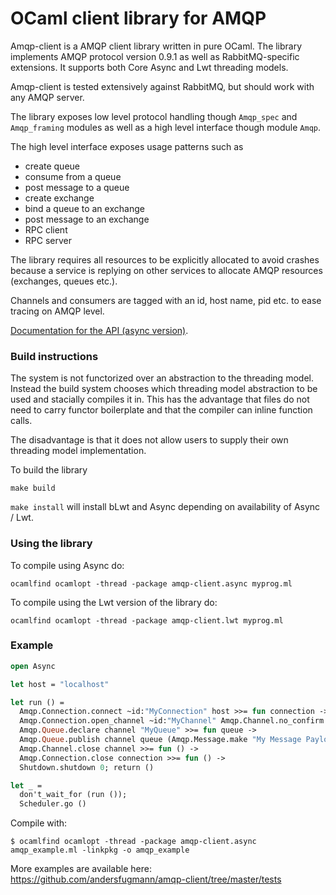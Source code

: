 OCaml client library for AMQP
=============================

Amqp-client is a AMQP client library written in pure OCaml. The
library implements AMQP protocol version 0.9.1 as well as RabbitMQ-specific
extensions. It supports both Core Async and Lwt threading models.

Amqp-client is tested extensively against RabbitMQ, but should work
with any AMQP server.

The library exposes low level protocol handling though ```Amqp_spec```
and ```Amqp_framing``` modules as well as a high level interface
though module ```Amqp```.

The high level interface exposes usage patterns such as
 * create queue
 * consume from a queue
 * post message to a queue
 * create exchange
 * bind a queue to an exchange
 * post message to an exchange
 * RPC client
 * RPC server

The library requires all resources to be explicitly allocated to avoid
crashes because a service is replying on other services to allocate AMQP resources
(exchanges, queues etc.).

Channels and consumers are tagged with an id, host name, pid etc. to ease tracing on AMQP level.

[Documentation for the API (async version)](http://andersfugmann.github.io/amqp-client/).


### Build instructions

The system is not functorized over an abstraction to the threading
model. Instead the build system chooses which threading model
abstraction to be used and stacially compiles it in.  This has the
advantage that files do not need to carry functor boilerplate and that
the compiler can inline function calls.

The disadvantage is that it does not allow users to supply their own
threading model implementation.

To build the library

```make build```

```make install``` will install bLwt and Async depending on availability of Async / Lwt.

### Using the library

To compile using Async do:

```ocamlfind ocamlopt -thread -package amqp-client.async myprog.ml```

To compile using the Lwt version of the library do:

```ocamlfind ocamlopt -thread -package amqp-client.lwt myprog.ml```


### Example

```ocaml
open Async

let host = "localhost"

let run () =
  Amqp.Connection.connect ~id:"MyConnection" host >>= fun connection ->
  Amqp.Connection.open_channel ~id:"MyChannel" Amqp.Channel.no_confirm connection >>= fun channel ->
  Amqp.Queue.declare channel "MyQueue" >>= fun queue ->
  Amqp.Queue.publish channel queue (Amqp.Message.make "My Message Payload") >>= function `Ok ->
  Amqp.Channel.close channel >>= fun () ->
  Amqp.Connection.close connection >>= fun () ->
  Shutdown.shutdown 0; return ()

let _ =
  don't_wait_for (run ());
  Scheduler.go ()
```

Compile with:

```
$ ocamlfind ocamlopt -thread -package amqp-client.async amqp_example.ml -linkpkg -o amqp_example
```

More examples are available here: https://github.com/andersfugmann/amqp-client/tree/master/tests
